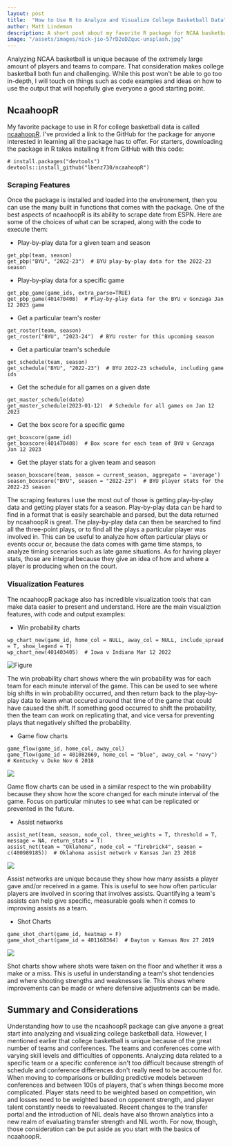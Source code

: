```yaml
---
layout: post
title:  "How to Use R to Analyze and Visualize College Basketball Data"
author: Matt Lindeman
description: A short post about my favorite R package for NCAA basketball and things to remember when analyzing NCAA basketball
image: "/assets/images/nick-jio-57rD2oDZquc-unsplash.jpg"
---
```


Analyzing NCAA basketball is unique because of the extremely large amount of players and teams to compare. That consideration makes college basketball both fun and challenging. While this post won't be able to go too in-depth, I will touch on things such as code examples and ideas on how to use the output that will hopefully give everyone a good starting point.

## NcaahoopR

My favorite package to use in R for college basketball data is called [ncaahoopR](https://github.com/lbenz730/ncaahoopR). I've provided a link to the GitHub for the package for anyone interested in learning all the package has to offer. For starters, downloading the package in R takes installing it from GitHub with this code:

```
# install.packages("devtools")
devtools::install_github("lbenz730/ncaahoopR")
```

### Scraping Features

Once the package is installed and loaded into the environement, then you can use the many built in functions that comes with the package. One of the best aspects of ncaahoopR is its ability to scrape date from ESPN. Here are some of the choices of what can be scraped, along with the code to execute them:

* Play-by-play data for a given team and season

```
get_pbp(team, season)
get_pbp("BYU", "2022-23")  # BYU play-by-play data for the 2022-23 season
```

* Play-by-play data for a specific game

```
get_pbp_game(game_ids, extra_parse=TRUE)
get_pbp_game(401470408)  # Play-by-play data for the BYU v Gonzaga Jan 12 2023 game
```

* Get a particular team's roster

```
get_roster(team, season)
get_roster("BYU", "2023-24")  # BYU roster for this upcoming season
```

* Get a particular team's schedule

```
get_schedule(team, season)
get_schedule("BYU", "2022-23")  # BYU 2022-23 schedule, including game ids
```

* Get the schedule for all games on a given date

```
get_master_schedule(date)
get_master_schedule(2023-01-12)  # Schedule for all games on Jan 12 2023
```

* Get the box score for a specific game

```
get_boxscore(game_id)
get_boxscore(401470408)  # Box score for each team of BYU v Gonzaga Jan 12 2023
```

* Get the player stats for a given team and season

```
season_boxscore(team, season = current_season, aggregate = 'average')
season_boxscore("BYU", season = "2022-23")  # BYU player stats for the 2022-23 season
```

The scraping features I use the most out of those is getting play-by-play data and getting player stats for a season. Play-by-play data can be hard to find in a format that is easily searchable and parsed, but the data returned by ncaahoopR is great. The play-by-play data can then be searched to find all the three-point plays, or to find all the plays a particular player was involved in. This can be useful to analyze how often particular plays or events occur or, because the data comes with game time stamps, to analyze timing scenarios such as late game situations. As for having player stats, those are integral because they give an idea of how and where a player is producing when on the court. 

### Visualization Features

The ncaahoopR package also has incredible visualization tools that can make data easier to present and understand. Here are the main visualiztion features, with code and output examples:

* Win probability charts

```
wp_chart_new(game_id, home_col = NULL, away_col = NULL, include_spread = T, show_legend = T)
wp_chart_new(401403405)  # Iowa v Indiana Mar 12 2022
```

![Figure]({{site.url}}/{{site.baseurl}}/assets/images/wp_chart_new.jpg)

The win probability chart shows where the win probability was for each team for each minute interval of the game. This can be used to see where big shifts in win probability occurred, and then return back to the play-by-play data to learn what occured around that time of the game that could have caused the shift. If something good occurred to shift the probability, then the team can work on replicating that, and vice versa for preventing plays that negatively shifted the probability. 

* Game flow charts

```
game_flow(game_id, home_col, away_col)
game_flow(game_id = 401082669, home_col = "blue", away_col = "navy")  # Kentucky v Duke Nov 6 2018
```

<img src="{{site.url}}/{{site.baseurl}}/assets/images/game_flow.jpg"/>

Game flow charts can be used in a similar respect to the win probability because they show how the score changed for each minute interval of the game. Focus on particular minutes to see what can be replicated or prevented in the future.

* Assist networks

```
assist_net(team, season, node_col, three_weights = T, threshold = T, message = NA, return_stats = T)
assist_net(team = "Oklahoma", node_col = "firebrick4", season = c(400989185))  # Oklahoma assist network v Kansas Jan 23 2018
```

<img src="{{site.url}}/{{site.baseurl}}/assets/images/oklahoma.jpg"/>

Assist networks are unique because they show how many assists a player gave and/or received in a game. This is useful to see how often particular players are involved in scoring that involves assists. Quantifying a team's assists can help give specific, measurable goals when it comes to improving assists as a team. 

* Shot Charts

```
game_shot_chart(game_id, heatmap = F)
game_shot_chart(game_id = 401168364)  # Dayton v Kansas Nov 27 2019
```

<img src="{{site.url}}/{{site.baseurl}}/assets/images/shot_chart.jpg"/>

Shot charts show where shots were taken on the floor and whether it was a make or a miss. This is useful in understanding a team's shot tendencies and where shooting strengths and weaknesses lie. This shows where improvements can be made or where defensive adjustments can be made.

## Summary and Considerations

Understanding how to use the ncaahoopR package can give anyone a great start into analyzing and visualizing college basketball data. However, I mentioned earlier that college basketball is unique because of the great number of teams and conferences. The teams and conferences come with varying skill levels and difficulties of opponents. Analyzing data related to a specific team or a specific conference isn't too difficult because strength of schedule and conference differences don't really need to be accounted for. When moving to comparisons or building predictive models between conferences and between 100s of players, that's when things become more complicated. Player stats need to be weighted based on competition, win and losses need to be weighted based on oppenent strength, and player talent constantly needs to reevaluated. Recent changes to the transfer portal and the introduction of NIL deals have also thrown analytics into a new realm of evaluating transfer strength and NIL worth. For now, though, those consideration can be put aside as you start with the basics of ncaahoopR. 
